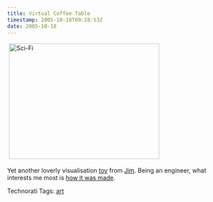```yaml
---
title: Virtual Coffee Table
timestamp: 2005-10-18T09:28:53Z
date: 2005-10-18
---
```


<a href="http://www.krazydad.com/visco/"><img src="http://blog.whatfettle.com/sci-fi.jpg" height="270" width="350" border="0" hspace="4" vspace="4" alt="Sci-Fi" /></a>

<p>Yet another loverly visualisation <a href="http://www.krazydad.com/visco/">toy</a> from <a href="http://www.krazydad.com/">Jim</a>. Being an engineer, what interests me most is <a href="http://www.krazydad.com/visco/howitworks.php">how it was made</a>.</p>


<!-- technorati tags start --><p>Technorati Tags: <a href="http://www.technorati.com/tag/art" rel="tag">art</a></p><!-- technorati tags end -->